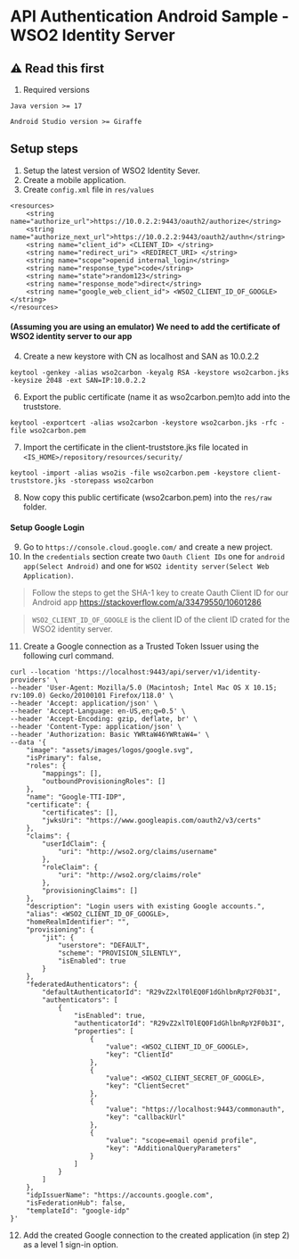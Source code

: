 # API Authentication Android Sample - WSO2 Identity Server

## ⚠️ Read this first

1. Required versions
 ```
 Java version >= 17
 ```
 ```
 Android Studio version >= Giraffe
 ```

## Setup steps

1. Setup the latest version of WSO2 Identity Sever.
2. Create a mobile application.
1. Create `config.xml` file in `res/values`

```
<resources>
    <string name="authorize_url">https://10.0.2.2:9443/oauth2/authorize</string>
    <string name="authorize_next_url">https://10.0.2.2:9443/oauth2/authn</string>
    <string name="client_id"> <CLIENT_ID> </string>
    <string name="redirect_uri"> <REDIRECT_URI> </string>
    <string name="scope">openid internal_login</string>
    <string name="response_type">code</string>
    <string name="state">random123</string>
    <string name="response_mode">direct</string>
    <string name="google_web_client_id"> <WSO2_CLIENT_ID_OF_GOOGLE> </string>
</resources>
```

#### (Assuming you are using an emulator) We need to add the certificate of WSO2 identity server to our app
4. Create a new keystore with CN as localhost and SAN as 10.0.2.2
```
keytool -genkey -alias wso2carbon -keyalg RSA -keystore wso2carbon.jks -keysize 2048 -ext SAN=IP:10.0.2.2
```
6. Export the public certificate (name it as wso2carbon.pem)to add into the truststore.
```
keytool -exportcert -alias wso2carbon -keystore wso2carbon.jks -rfc -file wso2carbon.pem
```
7. Import the certificate in the client-truststore.jks file located in `<IS_HOME>/repository/resources/security/`
```
keytool -import -alias wso2is -file wso2carbon.pem -keystore client-truststore.jks -storepass wso2carbon
```
8. Now copy this public certificate (wso2carbon.pem) into the `res/raw` folder.

#### Setup Google Login
9. Go to `https://console.cloud.google.com/` and create a new project.
10. In the `credentials` section create two `Oauth Client IDs` one for `android app(Select Android)` and one for `WSO2 identity server(Select Web Application)`.
> Follow the steps to get the SHA-1 key to create Oauth Client ID for our Android app
> https://stackoverflow.com/a/33479550/10601286

> `WSO2_CLIENT_ID_OF_GOOGLE` is the client ID of the client ID crated for the WSO2 identity server.

11. Create a Google connection as a Trusted Token Issuer using the following curl command.
```
curl --location 'https://localhost:9443/api/server/v1/identity-providers' \
--header 'User-Agent: Mozilla/5.0 (Macintosh; Intel Mac OS X 10.15; rv:109.0) Gecko/20100101 Firefox/118.0' \
--header 'Accept: application/json' \
--header 'Accept-Language: en-US,en;q=0.5' \
--header 'Accept-Encoding: gzip, deflate, br' \
--header 'Content-Type: application/json' \
--header 'Authorization: Basic YWRtaW46YWRtaW4=' \
--data '{
    "image": "assets/images/logos/google.svg",
    "isPrimary": false,
    "roles": {
        "mappings": [],
        "outboundProvisioningRoles": []
    },
    "name": "Google-TTI-IDP",
    "certificate": {
        "certificates": [],
        "jwksUri": "https://www.googleapis.com/oauth2/v3/certs"
    },
    "claims": {
        "userIdClaim": {
            "uri": "http://wso2.org/claims/username"
        },
        "roleClaim": {
            "uri": "http://wso2.org/claims/role"
        },
        "provisioningClaims": []
    },
    "description": "Login users with existing Google accounts.",
    "alias": <WSO2_CLIENT_ID_OF_GOOGLE>,
    "homeRealmIdentifier": "",
    "provisioning": {
        "jit": {
            "userstore": "DEFAULT",
            "scheme": "PROVISION_SILENTLY",
            "isEnabled": true
        }
    },
    "federatedAuthenticators": {
        "defaultAuthenticatorId": "R29vZ2xlT0lEQ0F1dGhlbnRpY2F0b3I",
        "authenticators": [
            {
                "isEnabled": true,
                "authenticatorId": "R29vZ2xlT0lEQ0F1dGhlbnRpY2F0b3I",
                "properties": [
                    {
                        "value": <WSO2_CLIENT_ID_OF_GOOGLE>,
                        "key": "ClientId"
                    },
                    {
                        "value": <WSO2_CLIENT_SECRET_OF_GOOGLE>,
                        "key": "ClientSecret"
                    },
                    {
                        "value": "https://localhost:9443/commonauth",
                        "key": "callbackUrl"
                    },
                    {
                        "value": "scope=email openid profile",
                        "key": "AdditionalQueryParameters"
                    }
                ]
            }
        ]
    },
    "idpIssuerName": "https://accounts.google.com",
    "isFederationHub": false,
    "templateId": "google-idp"
}'
```
12. Add the created Google connection to the created application (in step 2) as a level 1 sign-in option.
